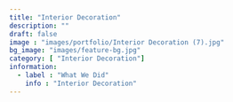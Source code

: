 ```yaml
---
title: "Interior Decoration"
description: ""
draft: false
image : "images/portfolio/Interior Decoration (7).jpg"
bg_image: "images/feature-bg.jpg"
category: [ "Interior Decoration"]
information:
  - label : "What We Did"
    info : "Interior Decoration"
---
```



